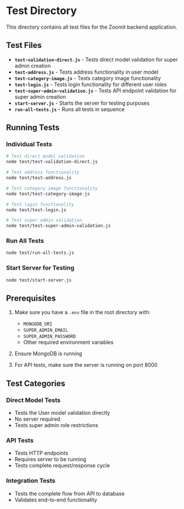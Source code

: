 # Test Directory

This directory contains all test files for the Zoomit backend application.

## Test Files

- **`test-validation-direct.js`** - Tests direct model validation for super admin creation
- **`test-address.js`** - Tests address functionality in user model
- **`test-category-image.js`** - Tests category image functionality
- **`test-login.js`** - Tests login functionality for different user roles
- **`test-super-admin-validation.js`** - Tests API endpoint validation for super admin creation
- **`start-server.js`** - Starts the server for testing purposes
- **`run-all-tests.js`** - Runs all tests in sequence

## Running Tests

### Individual Tests

```bash
# Test direct model validation
node test/test-validation-direct.js

# Test address functionality
node test/test-address.js

# Test category image functionality
node test/test-category-image.js

# Test login functionality
node test/test-login.js

# Test super admin validation
node test/test-super-admin-validation.js
```

### Run All Tests

```bash
node test/run-all-tests.js
```

### Start Server for Testing

```bash
node test/start-server.js
```

## Prerequisites

1. Make sure you have a `.env` file in the root directory with:
   - `MONGODB_URI`
   - `SUPER_ADMIN_EMAIL`
   - `SUPER_ADMIN_PASSWORD`
   - Other required environment variables

2. Ensure MongoDB is running

3. For API tests, make sure the server is running on port 8000

## Test Categories

### Direct Model Tests

- Tests the User model validation directly
- No server required
- Tests super admin role restrictions

### API Tests

- Tests HTTP endpoints
- Requires server to be running
- Tests complete request/response cycle

### Integration Tests

- Tests the complete flow from API to database
- Validates end-to-end functionality
